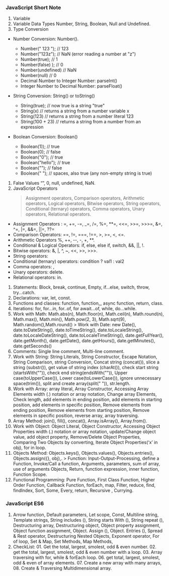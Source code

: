 ### **JavaScript Short Note**

1. Variable
1. Variable Data Types Number, String, Boolean, Null and Undefined.
1. Type Conversion

- Number Conversion: Number().

  - Number(" 123 "); // 123
  - Number("123z"); // NaN (error reading a number at "z")
  - Number(true); // 1
  - Number(false) ); // 0
  - Number(undefined) // NaN
  - Number(null) // 0
  - Decimal Number to Integer Number: parseInt()
  - Integer Number to Decimal Number: parseFloat()

- String Conversion: String() or toString()

  - String(true); // now true is a string "true"
  - String(x) // returns a string from a number variable x
  - String(123) // returns a string from a number literal 123
  - String(100 + 23) // returns a string from a number from an expression

- Boolean Conversion: Boolean()

  - Boolean(1)); // true
  - Boolean(0); // false
  - Boolean("0"); // true
  - Boolean("hello"); // true
  - Boolean(""); // false
  - Boolean(" "); // spaces, also true (any non-empty string is true)

1. False Values “”, 0, null, undefined, NaN.
1. JavaScript Operators
   > Assignment operators, Comparison operators, Arithmetic operators, Logical operators, Bitwise operators, String operators, Conditional (ternary) operators, Comma operators, Unary operators, Relational operators.

- Assignment Operators : =, +=, -=, \_=, /=, %=, \*\*=, <<=, >>=, >>>=, &=, ^=, |=, &&=, ||=, ??=
- Comparison Operators: ==, !=, ===, !==, >, >=, <, <=.
- Arithmetic Operators %, ++, --, -, +, \*\*.
- Conditional & Logical Operators: if, else, else if, switch, &&, ||, !.
- Bitwise operators: &, |, ^, ~, <<, >>, >>>.
- String operators:
- Conditional (ternary) operators: condition ? val1 : val2
- Comma operators: ,
- Unary operators: delete.
- Relational operators: in.

1. Statements: Block, break, continue, Empty, if...else, switch, throw, try...catch.
1. Declarations: var, let, const.
1. Functions and classes: function, function\_, async function, return, class.
1. Iterations: for, for...in, for..of, for await...of, while, do...while.
1. Work with Math: Math.abs(n), Math.floor(n), Math.ceil(n), Math.round(n), Math.max(), Math.min(), Math.pow(2, 3), Math.sqrt(9), Math.random(),Math.round() > Work with Date: new Date(), date.toDateString(), date.toTimeString(), date.toLocaleString(), date.toLocaleDateString(), date.toLocaleTimeString(), date.getFullYear(), date.getMonth(), date.getDate(), date.getHours(), date.getMinutes(), date.getSeconds()
1. Comments: Single line comment, Multi-line comment.
1. Work with String: String Literals, String Constructor, Escape Notation, String Comparison, string Conversion, Concat string (concat()), slice a string (substr()), get value of string index (charAt()), check start string (startsWith("")), check end string(endsWith("")), Upper case(toUpperCase()), Lower case(toLowerCase()), ignore unnecessary space(trim()), split and create array(split(" ")), str.length.
1. Work with Array: array literal, Array Constructor, Accessing Array Elements width (.) notation or array notation, Change array Elements, Check length, add elements in ending position, add elements in starting position, add elements in specific position, Remove elements from ending position, Remove elements from starting position, Remove elements in specific position, reverse array, array traversing.
1. Array Method: join(), fill(), concat(), Array.isArray(), Array.from().
1. Work with Object: Object Literal, Object Constructor, Accessing Object Properties width (.) notation or array notation, update/Change object value, add object property, Remove/Delete Object Properties, Comparing Two Objects by converting, Iterate Object Properties(‘x’ in obj), for in loop.
1. Objects Method: Objects.keys(), Objects.values(), Objects.entries(), Objects.assign({}, obj),. > Function: Input-Output-Processing, define a Function, Invoke/Call a function, Arguments, parameters, sum of array, use of arguments Objects, Return, function expression, inner function, Function Scope.
1. Functional Programming: Pure Function, First Class Function, Higher Order Function, Callback Function, forEach, map, Filter, reduce, find, findIndex, Sort, Some, Every, return, Recursive , Currying.

### JavaScript ES6

1. Arrow function, Default parameters, Let scope, Const, Multiline string, Template strings, String includes (), String starts With (), String repeat (), Destructuring array, Destructuring object, Object property assignment, Object function assignment, Object. Assign (), Object. Entries (), Spread & Rest operator, Destructuring Nested Objects, Exponent operator, For of loop, Set & Map, Set Methods, Map Methods,
1. CheckList: 01. Get the total, largest, smolest, odd & even number. 02. get the total, largest, smolest, odd & even number with a loop. 03. Array traversing with for, while & forEach loop. 06. get total, largest, smolest, odd & even of array elements. 07. Create a new array with many arrays, 08. Create & Traversing Multidimensional array.
